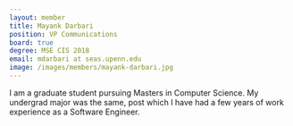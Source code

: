 ```yaml
---
layout: member
title: Mayank Darbari
position: VP Communications
board: true
degree: MSE CIS 2018
email: mdarbari at seas.upenn.edu
image: /images/members/mayank-darbari.jpg
---
```


I am a graduate student pursuing Masters in Computer Science. My undergrad major was the same, post which I have had a few years of work experience as a Software Engineer.
